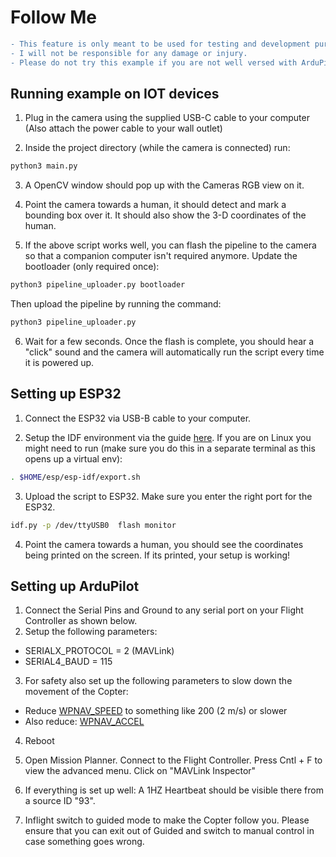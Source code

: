 # Follow Me

```diff
- This feature is only meant to be used for testing and development purposes.
- I will not be responsible for any damage or injury.
- Please do not try this example if you are not well versed with ArduPilot
```

## Running example on IOT devices

1. Plug in the camera using the supplied USB-C cable to your computer (Also attach the power cable to your wall outlet)

2. Inside the project directory (while the camera is connected) run:
```bash
python3 main.py
```
3. A OpenCV window should pop up with the Cameras RGB view on it.

4. Point the camera towards a human, it should detect and mark a bounding box over it. It should also show the 3-D coordinates of the human.

5. If the above script works well, you can flash the pipeline to the camera so that a companion computer isn't required anymore.
Update the bootloader (only required once):
``` bash
python3 pipeline_uploader.py bootloader
```
Then upload the pipeline by running the command:
``` bash
python3 pipeline_uploader.py
```

6. Wait for a few seconds. Once the flash is complete, you should hear a "click" sound and the camera will automatically run the script every time it is powered up.

## Setting up ESP32

1. Connect the ESP32 via USB-B cable to your computer.

2. Setup the IDF environment via the guide [here](https://docs.espressif.com/projects/esp-idf/en/v4.2.2/esp32/get-started/index.html). If you are on Linux you might need to run (make sure you do this in a separate terminal as this opens up a virtual env):
```bash
. $HOME/esp/esp-idf/export.sh
```
3. Upload the script to ESP32. Make sure you enter the right port for the ESP32.
```bash
idf.py -p /dev/ttyUSB0  flash monitor
```
4. Point the camera towards a human, you should see the coordinates being printed on the screen. If its printed, your setup is working!

## Setting up ArduPilot

1. Connect the Serial Pins and Ground to any serial port on your Flight Controller as shown below.
2. Setup the following parameters:
- SERIALX_PROTOCOL = 2 (MAVLink)
- SERIAL4_BAUD = 115

3. For safety also set up the following parameters to slow down the movement of the Copter:
- Reduce [WPNAV_SPEED](https://ardupilot.org/copter/docs/parameters.html#wpnav-speed-waypoint-horizontal-speed-target) to something like 200 (2 m/s) or slower
- Also reduce: [WPNAV_ACCEL](WPNAV_ACCEL)

4. Reboot

5. Open Mission Planner. Connect to the Flight Controller. Press Cntl + F to view the advanced menu. Click on "MAVLink Inspector"

6. If everything is set up well: A 1HZ Heartbeat should be visible there from a source ID "93".

7. Inflight switch to guided mode to make the Copter follow you. Please ensure that you can exit out of Guided and switch to manual control in case something goes wrong.

